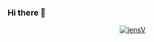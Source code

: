 ### Hi there 👋
<p align="center"> 
  <a href="https://github.com/ryo-ma/github-profile-trophy">
    <img src="https://github-profile-trophy.vercel.app/?username=JensVanhulst&margin-w=10&theme=juicyfresh" alt="jensV" />
  </a> 
</p>
